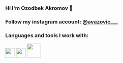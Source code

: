 ### Hi I'm Ozodbek Akromov 👋
### Follow my instagram account: [@avazovic___](https://instagram.com/avazovic___/)
### Languages and tools I work with: 

<code><img src="https://w7.pngwing.com/pngs/390/229/png-transparent-logo-html5-brand-design-text-logo-number.png" background="transparent" width="30px"></code>
<code><img src="https://cdn.freebiesupply.com/logos/large/2x/css3-logo-png-transparent.png" width="30px"></code>
<code><img src="https://encrypted-tbn0.gstatic.com/images?q=tbn:ANd9GcTxURvk24oQENIHSAX_dGgngS5VzUYtMjoJMfMuf6JfBQ&s" width="44px"></code>
 
    
